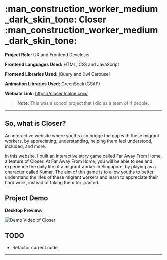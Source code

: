 # :man_construction_worker_medium_dark_skin_tone: Closer :man_construction_worker_medium_dark_skin_tone:

**Project Role:** UX and Frontend Developer

**Frontend Languages Used:** HTML, CSS and JavaScript

**Frontend Libraries Used:** jQuery and Owl Carousel

**Animation Libraries Used:** GreenSock (GSAP)

**Website Link:** <a href="https://closer.tchloe.com/" target="_blank">https://closer.tchloe.com/</a>

>**Note:** This was a school project that I did as a team of 4 people.

***

## **So, what is Closer?**

An interactive website where youths can bridge the gap with these migrant workers, by appreciating, understanding, helping them feel understood, included, and more. 

In this website, I built an interactive story game called Far Away From Home, a feature of Closer. At Far Away From Home, you will be able to see and experience the daily life of a migrant worker in Singapore, by playing as a character called Kumar. The aim of this game is to allow youths to better understand the lifes of these migrant workers and learn to appreciate their hard work, instead of taking them for granted.

## **Project Demo**

**Desktop Preview:**

![Demo Video of Closer]()

## **TODO**

- Refactor current code

***